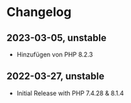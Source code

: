 # Changelog

2023-03-05, unstable
----------

* Hinzufügen von PHP 8.2.3

2022-03-27, unstable
----------

* Initial Release with PHP 7.4.28 & 8.1.4
